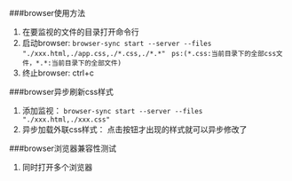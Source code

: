 ###browser使用方法
1. 在要监视的文件的目录打开命令行
2. 启动browser: `browser-sync start --server --files "./xxx.html,./app.css,./*.css,./*.*" `
`ps:(*.css:当前目录下的全部css文件，*.*:当前目录下的全部文件)`
3. 终止browser: ctrl+c

###browser异步刷新css样式
1. 添加监视： `browser-sync start --server --files "./xxx.html,./xxx.css"`
2. 异步加载外联css样式： 点击按钮才出现的样式就可以异步修改了

###browser浏览器兼容性测试
1. 同时打开多个浏览器